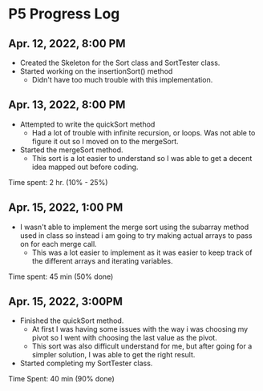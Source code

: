 # P5 Progress Log

## Apr. 12, 2022, 8:00 PM

* Created the Skeleton for the Sort class and SortTester class.
* Started working on the insertionSort() method
  * Didn't have too much trouble with this implementation.

## Apr. 13, 2022, 8:00 PM

* Attempted to write the quickSort method
  * Had a lot of trouble with infinite recursion, or loops. Was not able to figure it out so I moved on to the mergeSort.
* Started the mergeSort method.
  * This sort is a lot easier to understand so I was able to get a decent idea mapped out before coding.

Time spent: 2 hr. (10% - 25%)

## Apr. 15, 2022, 1:00 PM

* I wasn't able to implement the merge sort using the subarray method used in class so instead i am going to try making actual arrays to pass on for each merge call.&#x20;
  * This was a lot easier to implement as it was easier to keep track of the different arrays and iterating variables.&#x20;

Time spent: 45 min (50% done)

## Apr. 15, 2022, 3:00PM

* Finished the quickSort method.&#x20;
  * At first I was having some issues with the way i was choosing my pivot so I went with choosing the last value as the pivot.&#x20;
  * This sort was also difficult understand for me, but after going for a simpler solution, I was able to get the right result.&#x20;
* Started completing my SortTester class.

Time Spent: 40 min (90% done)

